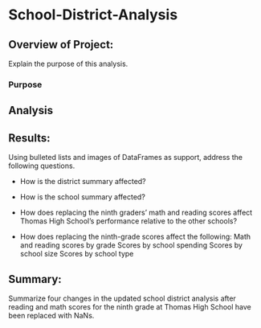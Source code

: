 # School-District-Analysis

## Overview of Project:
Explain the purpose of this analysis.

### Purpose

## Analysis

## Results:
Using bulleted lists and images of DataFrames as support, address the following questions.

- How is the district summary affected?

- How is the school summary affected?

- How does replacing the ninth graders’ math and reading scores affect Thomas High School’s performance relative to the other schools?

- How does replacing the ninth-grade scores affect the following:
Math and reading scores by grade
Scores by school spending
Scores by school size
Scores by school type



## Summary:
Summarize four changes in the updated school district analysis after reading and math scores for the ninth grade at Thomas High School have been replaced with NaNs.
